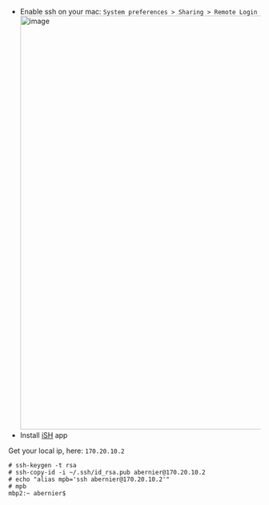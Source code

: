 - Enable ssh on your mac: `System preferences > Sharing > Remote Login`
  <img width="827" alt="image" src="https://github.com/abernier/abernier/assets/76580/8df7d200-f522-433e-9a22-6bcbf9d21d86">
- Install [iSH](https://ish.app/) app

Get your local ip, here: `170.20.10.2`

```
# ssh-keygen -t rsa
# ssh-copy-id -i ~/.ssh/id_rsa.pub abernier@170.20.10.2
# echo "alias mpb='ssh abernier@170.20.10.2'"
# mpb
mbp2:~ abernier$ 
```
